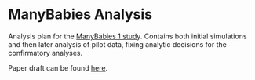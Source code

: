# ManyBabies Analysis

Analysis plan for the [ManyBabies 1 study](https://osf.io/re95x/). Contains both initial simulations and then later analysis of pilot data, fixing analytic decisions for the confirmatory analyses. 

Paper draft can be found [here](https://docs.google.com/document/d/1kv3zZ2ylKHlfu779Xw8DaKxUEBHAa56B-4sv-GRvuBU/edit).
